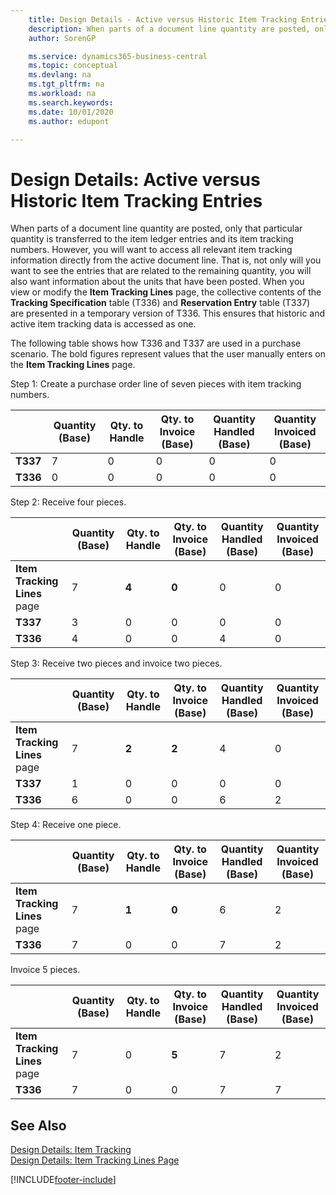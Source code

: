 ```yaml
---
    title: Design Details - Active versus Historic Item Tracking Entries | Microsoft Docs
    description: When parts of a document line quantity are posted, only that particular quantity is transferred to the item ledger entries and its item tracking numbers. However, you will want to access all relevant item tracking information directly from the active document line. That is, not only will you want to see the entries that are related to the remaining quantity, you will also want information about the units that have been posted. When you view or modify the **Item Tracking Lines** page, the collective contents of the **Tracking Specification** table (T336) and **Reservation Entry** table (T337) are presented in a temporary version of T336. This ensures that historic and active item tracking data is accessed as one.
    author: SorenGP

    ms.service: dynamics365-business-central
    ms.topic: conceptual
    ms.devlang: na
    ms.tgt_pltfrm: na
    ms.workload: na
    ms.search.keywords:
    ms.date: 10/01/2020
    ms.author: edupont

---
```

# Design Details: Active versus Historic Item Tracking Entries
When parts of a document line quantity are posted, only that particular quantity is transferred to the item ledger entries and its item tracking numbers. However, you will want to access all relevant item tracking information directly from the active document line. That is, not only will you want to see the entries that are related to the remaining quantity, you will also want information about the units that have been posted. When you view or modify the **Item Tracking Lines** page, the collective contents of the **Tracking Specification** table (T336) and **Reservation Entry** table (T337) are presented in a temporary version of T336. This ensures that historic and active item tracking data is accessed as one.  

 The following table shows how T336 and T337 are used in a purchase scenario. The bold figures represent values that the user manually enters on the **Item Tracking Lines** page.  

 Step 1: Create a purchase order line of seven pieces with item tracking numbers.  

||**Quantity (Base)**|**Qty. to Handle**|**Qty. to Invoice (Base)**|**Quantity Handled (Base)**|**Quantity Invoiced (Base)**|  
|-|----------------------------------------------|--------------------------------------------|------------------------------------------------------|-------------------------------------------------------|--------------------------------------------------------|  
|**T337**|7|0|0|0|0|  
|**T336**|0|0|0|0|0|  

 Step 2: Receive four pieces.  

||**Quantity (Base)**|**Qty. to Handle**|**Qty. to Invoice (Base)**|**Quantity Handled (Base)**|**Quantity Invoiced (Base)**|  
|-|----------------------------------------------|--------------------------------------------|------------------------------------------------------|-------------------------------------------------------|--------------------------------------------------------|  
|**Item Tracking Lines** page|7|**4**|**0**|0|0|  
|**T337**|3|0|0|0|0|  
|**T336**|4|0|0|4|0|  

 Step 3: Receive two pieces and invoice two pieces.  

||**Quantity (Base)**|**Qty. to Handle**|**Qty. to Invoice (Base)**|**Quantity Handled (Base)**|**Quantity Invoiced (Base)**|  
|-|----------------------------------------------|--------------------------------------------|------------------------------------------------------|-------------------------------------------------------|--------------------------------------------------------|  
|**Item Tracking Lines** page|7|**2**|**2**|4|0|  
|**T337**|1|0|0|0|0|  
|**T336**|6|0|0|6|2|  

 Step 4: Receive one piece.  

||**Quantity (Base)**|**Qty. to Handle**|**Qty. to Invoice (Base)**|**Quantity Handled (Base)**|**Quantity Invoiced (Base)**|  
|-|----------------------------------------------|--------------------------------------------|------------------------------------------------------|-------------------------------------------------------|--------------------------------------------------------|  
|**Item Tracking Lines** page|7|**1**|**0**|6|2|  
|**T336**|7|0|0|7|2|  

 Invoice 5 pieces.  

||**Quantity (Base)**|**Qty. to Handle**|**Qty. to Invoice (Base)**|**Quantity Handled (Base)**|**Quantity Invoiced (Base)**|  
|-|----------------------------------------------|--------------------------------------------|------------------------------------------------------|-------------------------------------------------------|--------------------------------------------------------|  
|**Item Tracking Lines** page|7|0|**5**|7|2|  
|**T336**|7|0|0|7|7|  

## See Also  
 [Design Details: Item Tracking](design-details-item-tracking.md)   
 [Design Details: Item Tracking Lines Page](design-details-item-tracking-lines-window.md)


[!INCLUDE[footer-include](includes/footer-banner.md)]